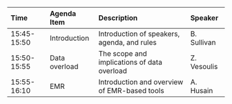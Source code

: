 | Time        | Agenda Item   | Description  | Speaker|
| :----------- |:-------------|:------------|:-------|
| 15:45-15:50 | Introduction  | Introduction of speakers, agenda, and rules  | B. Sullivan |
| 15:50-15:55 | Data overload | The scope and implications of data overload  | Z. Vesoulis |
| 15:55-16:10 | EMR           | Introduction and overview of EMR-based tools | A. Husain   |
